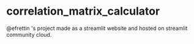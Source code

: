 # correlation_matrix_calculator

@efrettin 's project made as a streamlit website and hosted on streamlit community cloud.